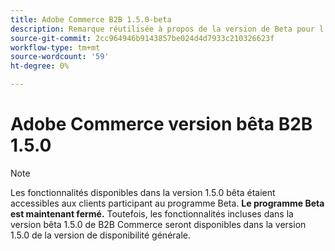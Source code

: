 ```yaml
---
title: Adobe Commerce B2B 1.5.0-beta
description: Remarque réutilisée à propos de la version de Beta pour l’extension B2B
source-git-commit: 2cc964946b9143857be024d4d7933c210326623f
workflow-type: tm+mt
source-wordcount: '59'
ht-degree: 0%

---
```


# Adobe Commerce version bêta B2B 1.5.0

>[!NOTE]
>
> Les fonctionnalités disponibles dans la version 1.5.0 bêta étaient accessibles aux clients participant au programme Beta. **Le programme Beta est maintenant fermé.** Toutefois, les fonctionnalités incluses dans la version bêta 1.5.0 de B2B Commerce seront disponibles dans la version 1.5.0 de la version de disponibilité générale.
